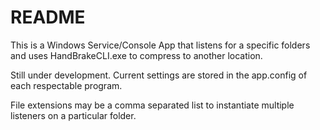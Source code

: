 # README #

This is a Windows Service/Console App that listens for a specific folders and uses HandBrakeCLI.exe to compress to another location.

Still under development.  Current settings are stored in the app.config of each respectable program.  

File extensions may be a comma separated list to instantiate multiple listeners on a particular folder.
